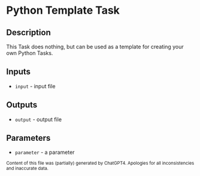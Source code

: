 # Python Template Task
## Description
This Task does nothing, but can be used as a template for creating your own Python Tasks.

## Inputs
- `input` - input file

## Outputs
- `output` - output file

## Parameters
- `parameter` - a parameter

<sub>Content of this file was (partially) generated by ChatGPT4. Apologies for all inconsistencies and inaccurate data.</sub>